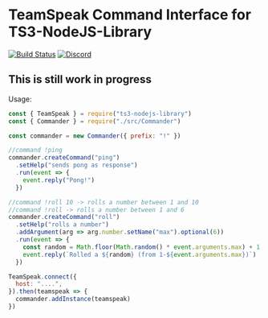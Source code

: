 TeamSpeak Command Interface for TS3-NodeJS-Library
===

[![Build Status](https://github.com/multivit4min/teamspeak-commander/workflows/Node%20CI/badge.svg)](https://travis-ci.com/Multivit4min/teamspeak-commander)
[![Discord](https://img.shields.io/discord/653273459840778270)](https://discord.gg/Z5rdcGu)

## This is still work in progress

Usage:

```javascript
const { TeamSpeak } = require("ts3-nodejs-library")
const { Commander } = require("./src/Commander")

const commander = new Commander({ prefix: "!" })

//command !ping
commander.createCommand("ping")
  .setHelp("sends pong as response")
  .run(event => {
    event.reply("Pong!")
  })

//command !roll 10 -> rolls a number between 1 and 10
//command !roll -> rolls a number between 1 and 6
commander.createCommand("roll")
  .setHelp("rolls a number")
  .addArgument(arg => arg.number.setName("max").optional(6))
  .run(event => {
    const random = Math.floor(Math.random() * event.arguments.max) + 1
    event.reply(`Rolled a ${random} (from 1-${event.arguments.max})`)
  })

TeamSpeak.connect({
  host: "....",
}).then(teamspeak => {
  commander.addInstance(teamspeak)
})
```